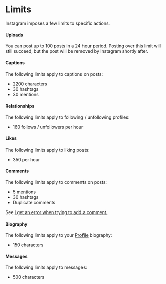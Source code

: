 # Limits

Instagram imposes a few limits to specific actions.

#### Uploads

You can post up to 100 posts in a 24 hour period. Posting over this limit will still succeed, but the post will be removed by Instagram shortly after.

#### Captions

The following limits apply to captions on posts:

- 2200 characters
- 30 hashtags
- 30 mentions

#### Relationships

The following limits apply to following / unfollowing profiles:

- 160 follows / unfollowers per hour

#### Likes

The following limits apply to liking posts:

- 350 per hour

#### Comments

The following limits apply to comments on posts:

- 5 mentions
- 30 hashtags 
- Duplicate comments

See [I get an error when trying to add a comment.](https://help.instagram.com/161863397286564)

#### Biography

The following limits apply to your [Profile](/views/profile.md) biography:

- 150 characters

#### Messages

The following limits apply to messages:

- 500 characters
